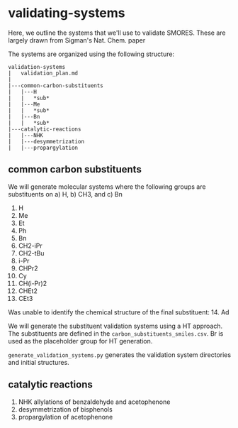 # validating-systems
Here, we outline the systems that we'll use to validate SMORES.
These are largely drawn from Sigman's Nat. Chem. paper

The systems are organized using the following structure:

```
validation-systems
|   validation_plan.md
|
|---common-carbon-substituents
|   |---H
|   |   *sub*
|   |---Me
|   |   *sub*
|   |---Bn
|   |   *sub*
|---catalytic-reactions
|   |---NHK
|   |---desymmetrization
|   |---propargylation
```
## common carbon substituents
We will generate molecular systems where the following groups
are substituents on a) H, b) CH3, and c) Bn
1. H
2. Me
3. Et
4. Ph
5. Bn
6. CH2-iPr
7. CH2-tBu
8. i-Pr
9. CHPr2
10. Cy
11. CH(i-Pr)2
12. CHEt2
13. CEt3

Was unable to identify the chemical structure of the final
substituent:
14. Ad

We will generate the substituent validation systems using a HT
approach. The substituents are defined in the
``carbon_substituents_smiles.csv``. Br is used as the
placeholder group for HT generation.

``generate_validation_systems.py`` generates the validation
system directories and initial structures.


## catalytic reactions
1. NHK allylations of benzaldehyde and acetophenone
2. desymmetrization of bisphenols
3. propargylation of acetophenone
